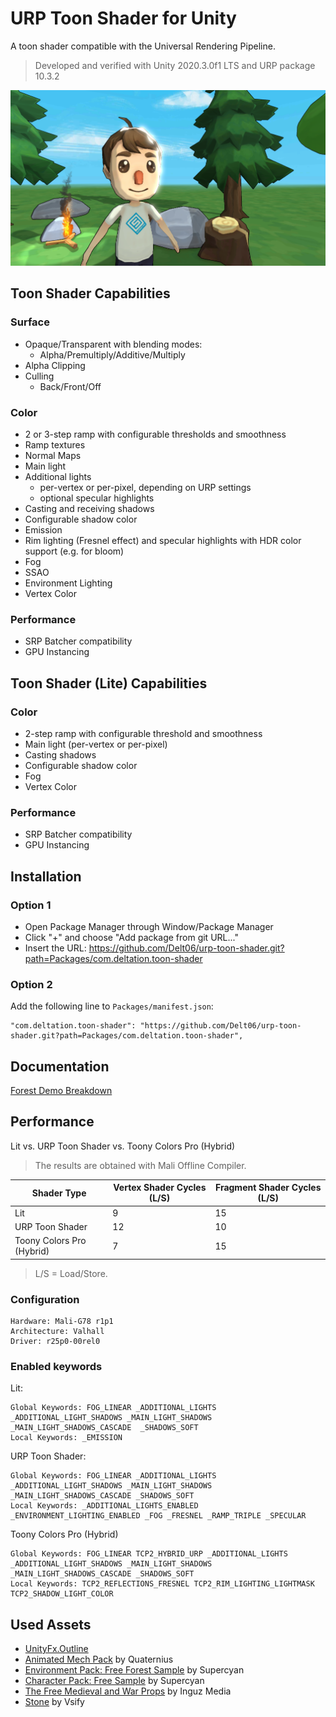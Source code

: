 # URP Toon Shader for Unity
A toon shader compatible with the Universal Rendering Pipeline.
> Developed and verified with Unity 2020.3.0f1 LTS and URP package 10.3.2

![Main](Showcase/main.png)

## Toon Shader Capabilities

### Surface

- Opaque/Transparent with blending modes:
  - Alpha/Premultiply/Additive/Multiply
- Alpha Clipping
- Culling
  - Back/Front/Off

### Color

- 2 or 3-step ramp with configurable thresholds and smoothness
- Ramp textures
- Normal Maps
- Main light
- Additional lights 
  - per-vertex or per-pixel, depending on URP settings
  - optional specular highlights
- Casting and receiving shadows
- Configurable shadow color
- Emission
- Rim lighting (Fresnel effect) and specular highlights with HDR color support (e.g. for bloom)
- Fog
- SSAO
- Environment Lighting
- Vertex Color

### Performance

- SRP Batcher compatibility
- GPU Instancing

## Toon Shader (Lite) Capabilities

### Color

- 2-step ramp with configurable threshold and smoothness
- Main light (per-vertex or per-pixel)
- Casting shadows
- Configurable shadow color
- Fog
- Vertex Color

### Performance
- SRP Batcher compatibility
- GPU Instancing

## Installation
### Option 1
- Open Package Manager through Window/Package Manager
- Click "+" and choose "Add package from git URL..."
- Insert the URL: https://github.com/Delt06/urp-toon-shader.git?path=Packages/com.deltation.toon-shader

### Option 2
Add the following line to `Packages/manifest.json`:
```
"com.deltation.toon-shader": "https://github.com/Delt06/urp-toon-shader.git?path=Packages/com.deltation.toon-shader",
```

## Documentation
[Forest Demo Breakdown](https://github.com/Delt06/urp-toon-shader/wiki/Forest-Demo-Breakdown)

## Performance
Lit vs. URP Toon Shader vs. Toony Colors Pro (Hybrid)

> The results are obtained with Mali Offline Compiler.

Shader Type               | Vertex Shader Cycles (L/S) | Fragment Shader Cycles (L/S)
--------------------------|----------------------------|-----------------------------
Lit                       | 9                          | 15
URP Toon Shader           | 12                         | 10
Toony Colors Pro (Hybrid) | 7                          | 15

> L/S = Load/Store.


### Configuration
```
Hardware: Mali-G78 r1p1
Architecture: Valhall
Driver: r25p0-00rel0
```

### Enabled keywords
Lit:
```
Global Keywords: FOG_LINEAR _ADDITIONAL_LIGHTS _ADDITIONAL_LIGHT_SHADOWS _MAIN_LIGHT_SHADOWS _MAIN_LIGHT_SHADOWS_CASCADE  _SHADOWS_SOFT
Local Keywords: _EMISSION
```

URP Toon Shader:
```
Global Keywords: FOG_LINEAR _ADDITIONAL_LIGHTS _ADDITIONAL_LIGHT_SHADOWS _MAIN_LIGHT_SHADOWS _MAIN_LIGHT_SHADOWS_CASCADE _SHADOWS_SOFT 
Local Keywords: _ADDITIONAL_LIGHTS_ENABLED _ENVIRONMENT_LIGHTING_ENABLED _FOG _FRESNEL _RAMP_TRIPLE _SPECULAR
```

Toony Colors Pro (Hybrid)
```
Global Keywords: FOG_LINEAR TCP2_HYBRID_URP _ADDITIONAL_LIGHTS _ADDITIONAL_LIGHT_SHADOWS _MAIN_LIGHT_SHADOWS _MAIN_LIGHT_SHADOWS_CASCADE _SHADOWS_SOFT 
Local Keywords: TCP2_REFLECTIONS_FRESNEL TCP2_RIM_LIGHTING_LIGHTMASK TCP2_SHADOW_LIGHT_COLOR
```

## Used Assets
- [UnityFx.Outline](https://github.com/Arvtesh/UnityFx.Outline)
- [Animated Mech Pack](https://quaternius.com/packs/animatedmech.html) by Quaternius
- [Environment Pack: Free Forest Sample](https://assetstore.unity.com/packages/3d/vegetation/environment-pack-free-forest-sample-168396) by Supercyan
- [Character Pack: Free Sample](https://assetstore.unity.com/packages/3d/characters/humanoids/character-pack-free-sample-79870) by Supercyan
- [The Free Medieval and War Props](https://asststore.unity.com/packages/3d/props/the-free-medieval-and-war-props-174433) by Inguz Media
- [Stone](https://assetstore.unity.com/packages/3d/environments/landscapes/stone-62333) by Vsify
